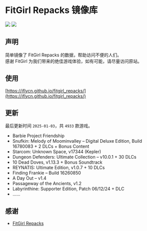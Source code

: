 ﻿# FitGirl Repacks 镜像库
![](https://img.shields.io/badge/ci-passing-brightgreen.svg?logo=github)
![](https://img.shields.io/badge/license-MIT-brightgreen.svg)

## 声明
简单镜像了 FitGirl Repacks 的数据，帮助访问不便的人们。  
感谢 FitGirl 为我们带来的绝佳游戏体验，如有可能，请尽量访问原站。

## 使用
[https://iflycn.github.io/fitgirl_repacks/](https://iflycn.github.io/fitgirl_repacks/)

## 更新
最后更新时间 `2025-01-03`，共 `4933` 款游戏。
- Barbie Project Friendship
- Snufkin: Melody of Moominvalley – Digital Deluxe Edition, Build 16780083 + 2 DLCs + Bonus Content
- Starcom: Unknown Space, v17344 (Kepler)
- Dungeon Defenders: Ultimate Collection – v10.0.1 + 30 DLCs
- 10 Dead Doves, v1.13.3 + Bonus Soundtrack
- REYNATIS: Ultimate Edition, v1.0.7 + 10 DLCs
- Finding Frankie – Build 16260850
- A Day Out – v1.4
- Passageway of the Ancients, v1.2
- Labyrinthine: Supporter Edition, Patch 06/12/24 + DLC
- ……

## 感谢
- [FitGirl Repacks](https://fitgirl-repacks.site/)
